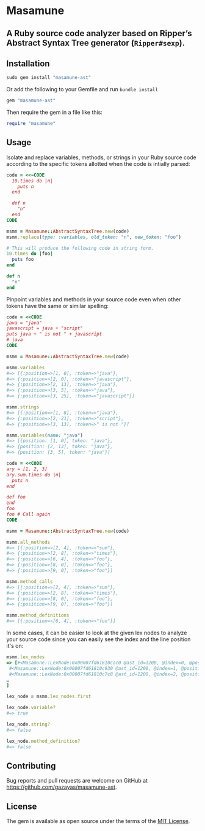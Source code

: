 # Masamune

## A Ruby source code analyzer based on Ripper’s Abstract Syntax Tree generator (`Ripper#sexp`).

## Installation

```ruby
sudo gem install "masamune-ast"
```

Or add the following to your Gemfile and run `bundle install`
```ruby
gem "masamune-ast"
```

Then require the gem in a file like this:
```ruby
require "masamune"
```

## Usage

Isolate and replace variables, methods, or strings in your Ruby source code according to the specific tokens allotted when the code is intially parsed:
```ruby
code = <<~CODE
  10.times do |n|
    puts n
  end

  def n
    "n"
  end
CODE

msmn = Masamune::AbstractSyntaxTree.new(code)
msmn.replace(type: :variables, old_token: "n", new_token: "foo")

# This will produce the following code in string form.
10.times do |foo|
  puts foo
end

def n
  "n"
end
```

Pinpoint variables and methods in your source code even when other tokens have the same or similar spelling:
```ruby
code = <<CODE
java = "java"
javascript = java + "script"
puts java + " is not " + javascript
# java
CODE

msmn = Masamune::AbstractSyntaxTree.new(code)

msmn.variables
#=> [{:position=>[1, 0], :token=>"java"},
#=> {:position=>[2, 0], :token=>"javascript"},
#=> {:position=>[2, 13], :token=>"java"},
#=> {:position=>[3, 5], :token=>"java"},
#=> {:position=>[3, 25], :token=>"javascript"}]

msmn.strings
#=> [{:position=>[1, 8], :token=>"java"},
#=> {:position=>[2, 21], :token=>"script"},
#=> {:position=>[3, 13], :token=>" is not "}]

msmn.variables(name: "java")
#=> [{position: [1, 0], token: "java"},
#=> {position: [2, 13], token: "java"},
#=> {position: [3, 5], token: "java"}]

code = <<CODE
ary = [1, 2, 3]
ary.sum.times do |n|
  puts n
end

def foo
end
foo
foo # Call again
CODE

msmn = Masamune::AbstractSyntaxTree.new(code)

msmn.all_methods
#=> [{:position=>[2, 4], :token=>"sum"},
#=> {:position=>[2, 8], :token=>"times"},
#=> {:position=>[6, 4], :token=>"foo"},
#=> {:position=>[8, 0], :token=>"foo"},
#=> {:position=>[9, 0], :token=>"foo"}]

msmn.method_calls
#=> [{:position=>[2, 4], :token=>"sum"},
#=> {:position=>[2, 8], :token=>"times"},
#=> {:position=>[8, 0], :token=>"foo"},
#=> {:position=>[9, 0], :token=>"foo"}]

msmn.method_definitions
#=> [{:position=>[6, 4], :token=>"foo"}]
```

In some cases, it can be easier to look at the given lex nodes to analyze your source code since you can easily see the index and the line position it's on:
```ruby
msmn.lex_nodes
=> [#<Masamune::LexNode:0x00007fd61810cac0 @ast_id=1200, @index=0, @position=[1, 0], @state=CMDARG, @token="java", @type=:ident>,
 #<Masamune::LexNode:0x00007fd61810c930 @ast_id=1200, @index=1, @position=[1, 4], @state=CMDARG, @token=" ", @type=:sp>,
 #<Masamune::LexNode:0x00007fd61810c7c8 @ast_id=1200, @index=2, @position=[1, 5], @state=BEG, @token="=", @type=:op>,
…
]

lex_node = msmn.lex_nodes.first

lex_node.variable?
#=> true

lex_node.string?
#=> false

lex_node.method_definition?
#=> false
```

## Contributing

Bug reports and pull requests are welcome on GitHub at https://github.com/gazayas/masamune-ast.

## License

The gem is available as open source under the terms of the [MIT License](https://opensource.org/licenses/MIT).
